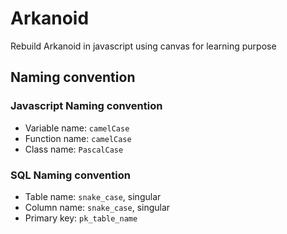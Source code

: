 # Arkanoid
Rebuild Arkanoid in javascript using canvas for learning purpose

## Naming convention
### Javascript Naming convention
- Variable name: `camelCase`
- Function name: `camelCase`
- Class name: `PascalCase`

### SQL Naming convention
- Table name: `snake_case`, singular
- Column name: `snake_case`, singular
- Primary key: `pk_table_name`